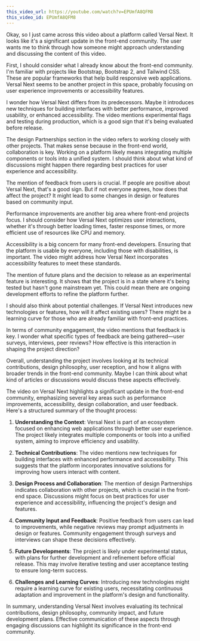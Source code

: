 ```yaml
---
this_video_url: https://youtube.com/watch?v=EPUmfA8QFM8
this_video_id: EPUmfA8QFM8
---
```

<think>
Okay, so I just came across this video about a platform called Versal Next. It looks like it's a significant update in the front-end community. The user wants me to think through how someone might approach understanding and discussing the content of this video.

First, I should consider what I already know about the front-end community. I'm familiar with projects like Bootstrap, Bootstrap 2, and Tailwind CSS. These are popular frameworks that help build responsive web applications. Versal Next seems to be another project in this space, probably focusing on user experience improvements or accessibility features.

I wonder how Versal Next differs from its predecessors. Maybe it introduces new techniques for building interfaces with better performance, improved usability, or enhanced accessibility. The video mentions experimental flags and testing during production, which is a good sign that it's being evaluated before release.

The design Partnerships section in the video refers to working closely with other projects. That makes sense because in the front-end world, collaboration is key. Working on a platform likely means integrating multiple components or tools into a unified system. I should think about what kind of discussions might happen there regarding best practices for user experience and accessibility.

The mention of feedback from users is crucial. If people are positive about Versal Next, that's a good sign. But if not everyone agrees, how does that affect the project? It might lead to some changes in design or features based on community input.

Performance improvements are another big area where front-end projects focus. I should consider how Versal Next optimizes user interactions, whether it's through better loading times, faster response times, or more efficient use of resources like CPU and memory.

Accessibility is a big concern for many front-end developers. Ensuring that the platform is usable by everyone, including those with disabilities, is important. The video might address how Versal Next incorporates accessibility features to meet these standards.

The mention of future plans and the decision to release as an experimental feature is interesting. It shows that the project is in a state where it's being tested but hasn't gone mainstream yet. This could mean there are ongoing development efforts to refine the platform further.

I should also think about potential challenges. If Versal Next introduces new technologies or features, how will it affect existing users? There might be a learning curve for those who are already familiar with front-end practices.

In terms of community engagement, the video mentions that feedback is key. I wonder what specific types of feedback are being gathered—user surveys, interviews, peer reviews? How effective is this interaction in shaping the project direction?

Overall, understanding the project involves looking at its technical contributions, design philosophy, user reception, and how it aligns with broader trends in the front-end community. Maybe I can think about what kind of articles or discussions would discuss these aspects effectively.
</think>

The video on Versal Next highlights a significant update in the front-end community, emphasizing several key areas such as performance improvements, accessibility, design collaboration, and user feedback. Here's a structured summary of the thought process:

1. **Understanding the Context**: Versal Next is part of an ecosystem focused on enhancing web applications through better user experience. The project likely integrates multiple components or tools into a unified system, aiming to improve efficiency and usability.

2. **Technical Contributions**: The video mentions new techniques for building interfaces with enhanced performance and accessibility. This suggests that the platform incorporates innovative solutions for improving how users interact with content.

3. **Design Process and Collaboration**: The mention of design Partnerships indicates collaboration with other projects, which is crucial in the front-end space. Discussions might focus on best practices for user experience and accessibility, influencing the project's design and features.

4. **Community Input and Feedback**: Positive feedback from users can lead to improvements, while negative reviews may prompt adjustments in design or features. Community engagement through surveys and interviews can shape these decisions effectively.

5. **Future Developments**: The project is likely under experimental status, with plans for further development and refinement before official release. This may involve iterative testing and user acceptance testing to ensure long-term success.

6. **Challenges and Learning Curves**: Introducing new technologies might require a learning curve for existing users, necessitating continuous adaptation and improvement in the platform's design and functionality.

In summary, understanding Versal Next involves evaluating its technical contributions, design philosophy, community impact, and future development plans. Effective communication of these aspects through engaging discussions can highlight its significance in the front-end community.
